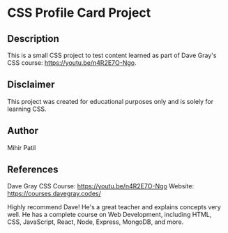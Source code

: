 # CSS Profile Card Project

## Description
This is a small CSS project to test content learned
as part of Dave Gray's CSS course: https://youtu.be/n4R2E7O-Ngo.

## Disclaimer

This project was created for educational purposes only
and is solely for learning CSS.

## Author

Mihir Patil

## References

Dave Gray
CSS Course: https://youtu.be/n4R2E7O-Ngo
Website: https://courses.davegray.codes/

Highly recommend Dave! He's a great teacher and
explains concepts very well. He has a complete course on Web Development,
including HTML, CSS, JavaScript, React, Node, Express, MongoDB, and more.